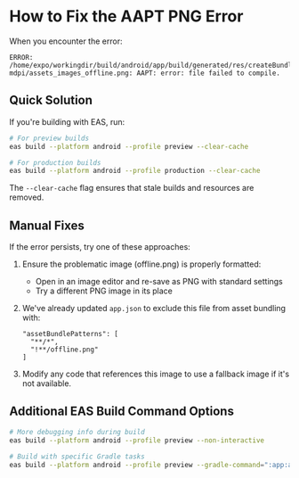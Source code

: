 # How to Fix the AAPT PNG Error

When you encounter the error:
```
ERROR: /home/expo/workingdir/build/android/app/build/generated/res/createBundleReleaseJsAndAssets/drawable-mdpi/assets_images_offline.png: AAPT: error: file failed to compile.
```

## Quick Solution
If you're building with EAS, run:

```bash
# For preview builds
eas build --platform android --profile preview --clear-cache

# For production builds
eas build --platform android --profile production --clear-cache
```

The `--clear-cache` flag ensures that stale builds and resources are removed.

## Manual Fixes

If the error persists, try one of these approaches:

1. Ensure the problematic image (offline.png) is properly formatted:
   - Open in an image editor and re-save as PNG with standard settings
   - Try a different PNG image in its place

2. We've already updated `app.json` to exclude this file from asset bundling with:
   ```
   "assetBundlePatterns": [
     "**/*",
     "!**/offline.png"
   ]
   ```

3. Modify any code that references this image to use a fallback image if it's not available.

## Additional EAS Build Command Options

```bash
# More debugging info during build
eas build --platform android --profile preview --non-interactive

# Build with specific Gradle tasks
eas build --platform android --profile preview --gradle-command=":app:assembleDebug"
```
